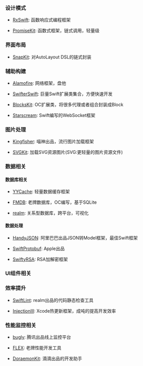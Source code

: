 ### 设计模式

- [RxSwift](https://github.com/ReactiveX/RxSwift): 函数响应式编程框架

- [PromiseKit](https://github.com/mxcl/PromiseKit): 函数式框架，链式调用，轻量级

### 界面布局

- [SnapKit](https://github.com/SnapKit/SnapKit): 对AutoLayout DSL的链式封装

### 辅助构建

- [Alamofire](https://github.com/Alamofire/Alamofire): 网络框架，盘他

- [SwifterSwift](https://github.com/SwifterSwift/SwifterSwift): 巨量Swift扩展类集合，方便快速开发

- [BlocksKit](https://github.com/BlocksKit/BlocksKit): OC扩展类，将很多代理或者组合封装成Block

- [Starscream](https://github.com/daltoniam/Starscream): Swift编写的WebSocket框架

### 图片处理

- [Kingfisher](https://github.com/onevcat/Kingfisher): 喵神出品，流行图片加载框架

- [SVGKit](https://github.com/SVGKit/SVGKit): 加载SVG资源图片(SVG:更轻量的图片资源文件)

### 数据相关

#### 数据库相关

- [YYCache](https://github.com/ibireme/YYCache): 轻量数据缓存框架

- [FMDB](https://github.com/ccgus/fmdb): 老牌数据库，OC编写，基于SQLite

- [realm](https://realm.io/cn/docs/): 关系型数据库，跨平台，可视化

#### 数据处理

- [HandyJSON](https://github.com/alibaba/HandyJSON): 阿里巴巴出品JSON转Model框架，最佳Swift框架

- [SwiftProtobuf](https://github.com/apple/swift-protobuf): Apple出品

- [SwiftyRSA](https://github.com/TakeScoop/SwiftyRSA): RSA加解密框架

### UI组件相关


### 效率提升

- [SwiftLint](https://github.com/realm/SwiftLint): realm出品的代码静态检查工具

- [InjectionIII](https://github.com/johnno1962/InjectionIII): Xcode热更新框架，成吨的提高开发效率

### 性能监控相关

- [bugly](https://bugly.qq.com/v2/): 腾讯出品线上监控平台

- [FLEX](https://github.com/Flipboard/FLEX): 老牌性能开发工具

- [DoraemonKit](https://github.com/didi/DoraemonKit): 滴滴出品的开发助手

